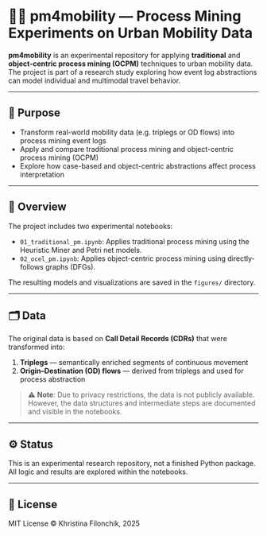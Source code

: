# 🚶‍♀️ pm4mobility — Process Mining Experiments on Urban Mobility Data

**pm4mobility** is an experimental repository for applying **traditional** and **object-centric process mining (OCPM)** techniques to urban mobility data. The project is part of a research study exploring how event log abstractions can model individual and multimodal travel behavior.

---

## 🎯 Purpose

- Transform real-world mobility data (e.g. triplegs or OD flows) into process mining event logs
- Apply and compare traditional process mining and object-centric process mining (OCPM)
- Explore how case-based and object-centric abstractions affect process interpretation

---

## 📘 Overview

The project includes two experimental notebooks:

- `01_traditional_pm.ipynb`: Applies traditional process mining using the Heuristic Miner and Petri net models.
- `02_ocel_pm.ipynb`: Applies object-centric process mining using directly-follows graphs (DFGs).

The resulting models and visualizations are saved in the `figures/` directory.

---

## 🗂️ Data

The original data is based on **Call Detail Records (CDRs)** that were transformed into:

1. **Triplegs** — semantically enriched segments of continuous movement
2. **Origin–Destination (OD) flows** — derived from triplegs and used for process abstraction

> ⚠️ **Note**: Due to privacy restrictions, the data is not publicly available.  
> However, the data structures and intermediate steps are documented and visible in the notebooks.

---

## ⚙️ Status

This is an experimental research repository, not a finished Python package. All logic and results are explored within the notebooks.

---

## 📄 License

MIT License © Khristina Filonchik, 2025

